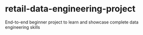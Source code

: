 # retail-data-engineering-project
End-to-end beginner project to learn and showcase complete data engineering skills
